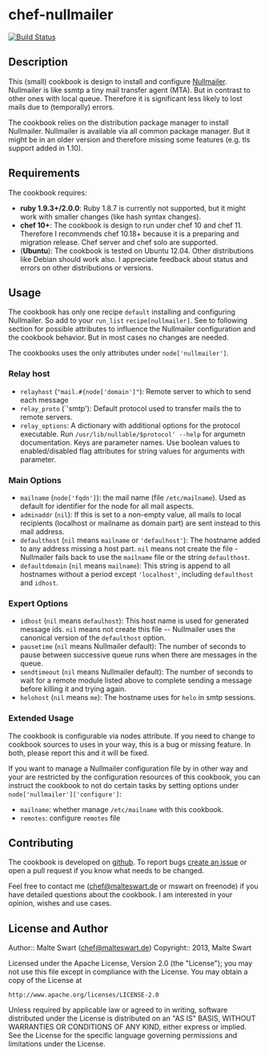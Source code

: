 chef-nullmailer
===============

[![Build Status](https://travis-ci.org/mswart/chef-nullmailer.png)](https://travis-ci.org/mswart/chef-nullmailer)


Description
-----------

This (small) cookbook is design to install and configure [Nullmailer](http://untroubled.org/nullmailer/). Nullmailer is like ssmtp a tiny mail transfer agent (MTA). But in contrast to other ones with local queue. Therefore it is significant less likely to lost mails due to (temporally) errors.

The cookbook relies on the distribution package manager to install Nullmailer. Nullmailer is available via all common package manager. But it might be in an older version and therefore missing some features (e.g. tls support added in 1.10).


Requirements
------------

The cookbook requires:

* **ruby 1.9.3+/2.0.0**: Ruby 1.8.7 is currently not supported, but it might work with smaller changes (like hash syntax changes).
* **chef 10+**: The cookbook is design to run under chef 10 and chef 11. Therefore I recommends chef 10.18+ because it is a preparing and migration release. Chef server and chef solo are supported.
* (**Ubuntu**): The cookbook is tested on Ubuntu 12.04. Other distributions like Debian should work also. I appreciate feedback about status and errors on other distributions or versions.


Usage
-----

The cookbook has only one recipe `default` installing and configuring Nullmailer. So add to your `run_list` `recipe[nullmailer]`. See to following section for possible attributes to influence the Nullmailer configuration and the cookbook behavior. But in most cases no changes are needed.

The cookbooks uses the only attributes under ``node['nullmailer']``.

### Relay host

* `relayhost` (`"mail.#{node['domain']"`): Remote server to which to send each message
* `relay_proto` (`'smtp'): Default protocol used to transfer mails the to remote servers.
* `relay_options`: A dictionary with additional options for the protocol executable. Run `/usr/lib/nullable/$protocol' --help` for argumetn documentation. Keys are parameter names. Use boolean values to enabled/disabled flag attributes for string values for arguments with parameter.

### Main Options

* `mailname` (`node['fqdn']`): the mail name (file ``/etc/mailname``). Used as default for identifier for the node for all mail aspects.
* `adminaddr` (`nil`): If this is set to a non-empty value, all mails to local recipients (localhost or mailname as domain part) are sent instead to this mail address.
* `defaulthost` (`nil` means `mailname` or `'defaulhost'`): The hostname added to any address missing a host part. `nil` means not create the file - Nullmailer fails back to use the `mailname` file or the string `defaulthost`.
* `defaultdomain` (`nil` means `mailname`): This string is append to all hostnames without a period except `'localhost'`, including `defaulthost` and `idhost`.

### Expert Options

* `idhost` (`nil` means `defaulhost`): This host name is used for generated message ids. `nil` means not create this file -- Nullmailer uses the canonical version of the `defaulthost` option.
* `pausetime` (`nil` means Nullmailer default): The number of seconds to pause between successive queue runs when there are messages in the queue.
* `sendtimeout` (`nil` means Nullmailer default): The number of seconds to wait for a remote module listed above to complete sending a message before killing it and trying again.
* `helohost` (`nil` means `me`): The hostname uses for `helo` in smtp sessions.

### Extended Usage

The cookbook is configurable via nodes attribute. If you need to change to cookbook sources to uses in your way, this is a bug or missing feature. In both, please report this and it will be fixed.

If you want to manage a Nullmailer configuration file by in other way and your are restricted by the configuration resources of this cookbook, you can instruct the cookbook to not do certain tasks by setting options under `node['nullmailer']['configure']`:

* `mailname`: whether manage `/etc/mailname` with this cookbook.
* `remotes`: configure `remotes` file

Contributing
------------

The cookbook is developed on [github](https://github.com). To report bugs [create an issue](https://github.com/mswart/chef-nullmailer/issues) or open a pull request if you know what needs to be changed.

Feel free to contact me (<chef@malteswart.de> or mswart on freenode) if you have detailed questions about the cookbook. I am interested in your opinion, wishes and use cases.


License and Author
------------------

Author:: Malte Swart (<chef@malteswart.de>)
Copyright:: 2013, Malte Swart

Licensed under the Apache License, Version 2.0 (the "License");
you may not use this file except in compliance with the License.
You may obtain a copy of the License at

    http://www.apache.org/licenses/LICENSE-2.0

Unless required by applicable law or agreed to in writing, software
distributed under the License is distributed on an "AS IS" BASIS,
WITHOUT WARRANTIES OR CONDITIONS OF ANY KIND, either express or implied.
See the License for the specific language governing permissions and
limitations under the License.
